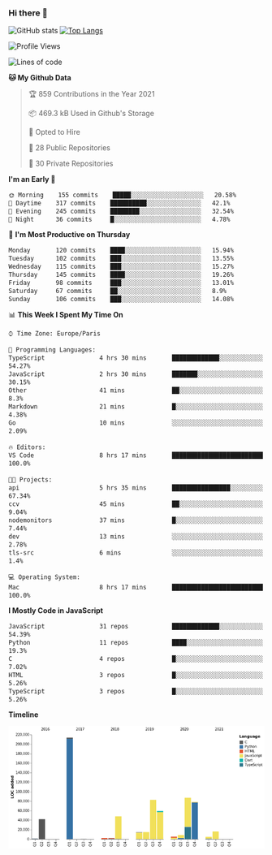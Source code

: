 ### Hi there 👋


![GitHub stats](https://github-readme-stats.vercel.app/api?username=eastkap&theme=dark&show_icons=true&count_private=true)
[![Top Langs](https://github-readme-stats.vercel.app/api/top-langs/?username=eastkap&layout=compact)](https://github.com/anuraghazra/github-readme-stats)



<!--START_SECTION:waka-->
![Profile Views](http://img.shields.io/badge/Profile%20Views-0-blue)

![Lines of code](https://img.shields.io/badge/From%20Hello%20World%20I%27ve%20Written-681723%20lines%20of%20code-blue)

**🐱 My Github Data** 

> 🏆 859 Contributions in the Year 2021
 > 
> 📦 469.3 kB Used in Github's Storage 
 > 
> 💼 Opted to Hire
 > 
> 📜 28 Public Repositories 
 > 
> 🔑 30 Private Repositories  
 > 
**I'm an Early 🐤** 

```text
🌞 Morning    155 commits    █████░░░░░░░░░░░░░░░░░░░░   20.58% 
🌆 Daytime    317 commits    ██████████░░░░░░░░░░░░░░░   42.1% 
🌃 Evening    245 commits    ████████░░░░░░░░░░░░░░░░░   32.54% 
🌙 Night      36 commits     █░░░░░░░░░░░░░░░░░░░░░░░░   4.78%

```
📅 **I'm Most Productive on Thursday** 

```text
Monday       120 commits    ████░░░░░░░░░░░░░░░░░░░░░   15.94% 
Tuesday      102 commits    ███░░░░░░░░░░░░░░░░░░░░░░   13.55% 
Wednesday    115 commits    ███░░░░░░░░░░░░░░░░░░░░░░   15.27% 
Thursday     145 commits    ████░░░░░░░░░░░░░░░░░░░░░   19.26% 
Friday       98 commits     ███░░░░░░░░░░░░░░░░░░░░░░   13.01% 
Saturday     67 commits     ██░░░░░░░░░░░░░░░░░░░░░░░   8.9% 
Sunday       106 commits    ███░░░░░░░░░░░░░░░░░░░░░░   14.08%

```


📊 **This Week I Spent My Time On** 

```text
⌚︎ Time Zone: Europe/Paris

💬 Programming Languages: 
TypeScript               4 hrs 30 mins       █████████████░░░░░░░░░░░░   54.27% 
JavaScript               2 hrs 30 mins       ███████░░░░░░░░░░░░░░░░░░   30.15% 
Other                    41 mins             ██░░░░░░░░░░░░░░░░░░░░░░░   8.3% 
Markdown                 21 mins             █░░░░░░░░░░░░░░░░░░░░░░░░   4.38% 
Go                       10 mins             ░░░░░░░░░░░░░░░░░░░░░░░░░   2.09%

🔥 Editors: 
VS Code                  8 hrs 17 mins       █████████████████████████   100.0%

🐱‍💻 Projects: 
api                      5 hrs 35 mins       ████████████████░░░░░░░░░   67.34% 
ccv                      45 mins             ██░░░░░░░░░░░░░░░░░░░░░░░   9.04% 
nodemonitors             37 mins             █░░░░░░░░░░░░░░░░░░░░░░░░   7.44% 
dev                      13 mins             ░░░░░░░░░░░░░░░░░░░░░░░░░   2.78% 
tls-src                  6 mins              ░░░░░░░░░░░░░░░░░░░░░░░░░   1.4%

💻 Operating System: 
Mac                      8 hrs 17 mins       █████████████████████████   100.0%

```

**I Mostly Code in JavaScript** 

```text
JavaScript               31 repos            █████████████░░░░░░░░░░░░   54.39% 
Python                   11 repos            ████░░░░░░░░░░░░░░░░░░░░░   19.3% 
C                        4 repos             █░░░░░░░░░░░░░░░░░░░░░░░░   7.02% 
HTML                     3 repos             █░░░░░░░░░░░░░░░░░░░░░░░░   5.26% 
TypeScript               3 repos             █░░░░░░░░░░░░░░░░░░░░░░░░   5.26%

```


**Timeline**

![Chart not found](https://raw.githubusercontent.com/Eastkap/Eastkap/main/charts/bar_graph.png) 


<!--END_SECTION:waka-->

<!--
**Eastkap/eastkap** is a ✨ _special_ ✨ repository because its `README.md` (this file) appears on your GitHub profile.

Here are some ideas to get you started:

- 🔭 I’m currently working on ...
- 🌱 I’m currently learning ...
- 👯 I’m looking to collaborate on ...
- 🤔 I’m looking for help with ...
- 💬 Ask me about ...
- 📫 How to reach me: ...
- 😄 Pronouns: ...
- ⚡ Fun fact: ...
-->
